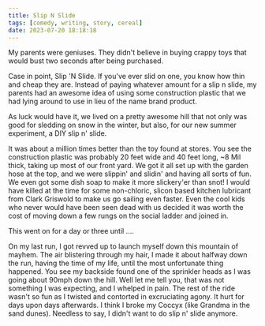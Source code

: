 ```yaml
---
title: Slip N Slide
tags: [comedy, writing, story, cereal]
date: 2023-07-20 18:18:18
---
```


My parents were geniuses. They didn't believe in buying crappy toys that would bust two seconds after being purchased.

Case in point, Slip 'N Slide. If you've ever slid on one, you know how thin and cheap they are. Instead of paying whatever amount for a slip n slide, my parents had an awesome idea of using some construction plastic that we had lying around to use in lieu of the name brand product.

As luck would have it, we lived on a pretty awesome hill that not only was good for sledding on snow in the winter, but also, for our new summer experiment, a DIY slip n' slide.

It was about a million times better than the toy found at stores. You see the construction plastic was probably 20 feet wide and 40 feet long, ~8 Mil thick, taking up most of our front yard. We got it all set up with the garden hose at the top, and we were slippin' and slidin' and having all sorts of fun.  We even got some dish soap to make it more slickery'er than snot! I would have killed at the time for some non-chloric, slicon based kitchen lubricant from Clark Griswold to make us go sailing even faster. Even the cool kids who never would have been seen dead with us decided it was worth the cost of moving down a few rungs on the social ladder and joined in.

This went on for a day or three until ....

On my last run, I got revved up to launch myself down this mountain of mayhem. The air blistering through my hair, I made it about halfway down the run, having the time of my life, until the most unfortunate thing happened. You see my backside found one of the sprinkler heads as I was going about 90mph down the hill. Well let me tell you, that was not something I was expecting, and I whelped in pain. The rest of the ride wasn't so fun as I twisted and contorted in excruciating agony. It hurt for days upon days afterwards. I think I broke my Coccyx (like Grandma in the sand dunes). Needless to say, I didn't want to do slip n' slide anymore.